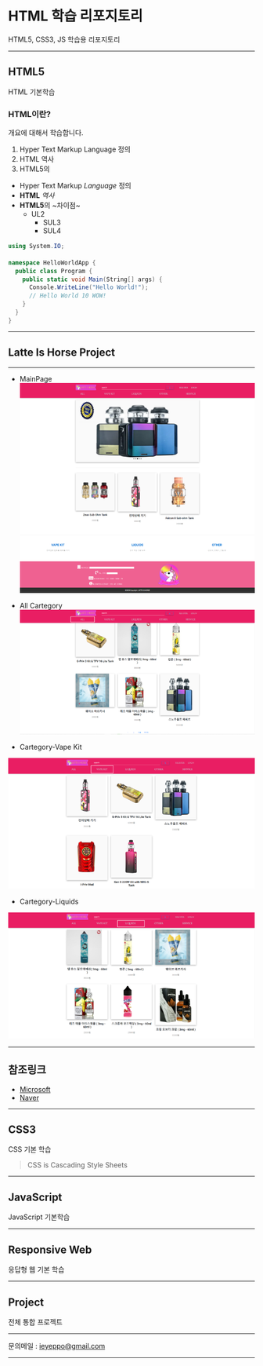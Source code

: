 # HTML 학습 리포지토리
HTML5, CSS3, JS 학습용 리포지토리

------------------

## HTML5
HTML 기본학습

### HTML이란?
개요에 대해서 학습합니다.
1. Hyper Text Markup Language 정의
2. HTML 역사
3. HTML5의 

- Hyper Text Markup *Language* 정의
- __HTML__ _역사_
- **HTML5**의 ~차이점~
  - UL2
    - SUL3
    - SUL4

``` csharp
using System.IO;

namespace HelloWorldApp {
  public class Program {
    public static void Main(String[] args) {
      Console.WriteLine("Hello World!");
      // Hello World 10 WOW!
    }
  }
}
```
---------



## Latte Is Horse Project

------------------

- MainPage
![메인](https://github.com/ieyeppo/StudyHtml/blob/main/ref_images/메인.png "절대경로")

- All Cartegory
![메인](ref_images/카테고리0.png "상대경로")

- Cartegory-Vape Kit
<img src="https://github.com/ieyeppo/StudyHtml/blob/main/ref_images/카테고리1.png" width = "600" title="상대경로" />


- Cartegory-Liquids
<img src="ref_images/카테고리2.png" width = "600" title="상대경로" />

------------------



참조링크
-------
- [Microsoft](https://www.microsoft.com)
- [Naver](https://www.naver.com)

--------------------------

## CSS3
CSS 기본 학습

> CSS is Cascading Style Sheets
------------------

## JavaScript
JavaScript 기본학습

------------------

## Responsive Web
응답형 웹 기본 학습

------------------

## Project
전체 통합 프로젝트

----------------

문의메일 : <ieyeppo@gmail.com>

-------------------


